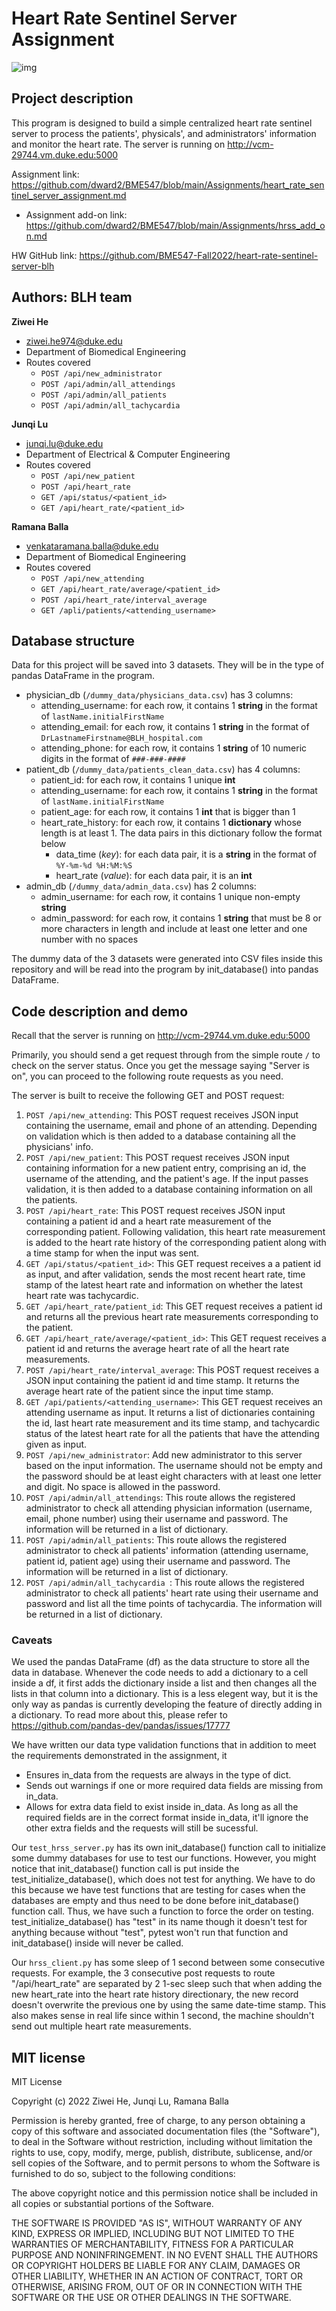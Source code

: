 # Heart Rate Sentinel Server Assignment


![img](https://github.com/BME547-Fall2022/heart-rate-sentinel-server-blh/actions/workflows/pytest_runner.yml/badge.svg)

## Project description 
This program is designed to build a simple centralized heart rate sentinel 
server to process the patients', physicals', and administrators' information 
and 
monitor the 
heart rate. The server is running on http://vcm-29744.vm.duke.edu:5000

Assignment link: https://github.com/dward2/BME547/blob/main/Assignments/heart_rate_sentinel_server_assignment.md
* Assignment add-on link: https://github.com/dward2/BME547/blob/main/Assignments/hrss_add_on.md

HW GitHub link: https://github.com/BME547-Fall2022/heart-rate-sentinel-server-blh

## Authors: BLH team 
**Ziwei He**
* <ziwei.he974@duke.edu>
* Department of Biomedical Engineering
* Routes covered 
  * `POST /api/new_administrator` 
  * `POST /api/admin/all_attendings` 
  * `POST /api/admin/all_patients` 
  * `POST /api/admin/all_tachycardia`

**Junqi Lu**
* <junqi.lu@duke.edu>
* Department of Electrical & Computer Engineering
* Routes covered
  * `POST /api/new_patient` 
  * `POST /api/heart_rate` 
  * `GET /api/status/<patient_id>`
  * `GET /api/heart_rate/<patient_id>`

**Ramana Balla**
* <venkataramana.balla@duke.edu>
* Department of Biomedical Engineering
* Routes covered
  * `POST /api/new_attending` 
  * `GET /api/heart_rate/average/<patient_id>`
  * `POST /api/heart_rate/interval_average` 
  * `GET /apli/patients/<attending_username>`

## Database structure 
Data for this project will be saved into 3 datasets. They will be in the type of pandas DataFrame in the program. 

* physician_db (`/dummy_data/physicians_data.csv`) has 3 columns: 
    * attending_username: for each row, it contains 1 **string** in the format of `lastName.initialFirstName`
    * attending_email: for each row, it contains 1 **string** in the format of `DrLastnameFirstname@BLH_hospital.com`
    * attending_phone: for each row, it contains 1 **string** of 10 numeric digits in the format of `###-###-####`
* patient_db (`/dummy_data/patients_clean_data.csv`) has 4 columns: 
    * patient_id: for each row, it contains 1 unique **int**
    * attending_username: for each row, it contains 1 **string** in the format of `lastName.initialFirstName`
    * patient_age: for each row, it contains 1 **int** that is bigger than 1
    * heart_rate_history: for each row, it contains 1 **dictionary** whose length is at least 1. The data pairs in this dictionary follow the format below 
        * data_time (_key_): for each data pair, it is a **string** in the format of `%Y-%m-%d %H:%M:%S`
        * heart_rate (_value_): for each data pair, it is an **int**
* admin_db (`/dummy_data/admin_data.csv`) has 2 columns: 
    * admin_username: for each row, it contains 1 unique non-empty **string**
    * admin_password: for each row, it contains 1 **string** that must be 8 or more characters in length and include at least one letter and one number with no spaces 

The dummy data of the 3 datasets were generated into CSV files inside this repository and will be read into the program by init_database() into pandas DataFrame. 

## Code description and demo
Recall that the server is running on http://vcm-29744.vm.duke.edu:5000

Primarily, you should send a get request through from the simple route `/` 
to check on the server status. Once you get the message saying "Server is 
on", you can proceed to the following route requests as you need. 

The server is built to receive the following GET and POST request:
1. ```POST /api/new_attending```: This POST request receives JSON input containing
the username, email and phone of an attending. Depending on validation
which is then added to a database containing all the physicians' info.
2. ```POST /api/new_patient```: This POST request receives JSON input containing
information for a new patient entry, comprising an id, the username of the
attending, and the patient's age. If the input passes validation, it is then
added to a database containing information on all the patients.
3. ```POST /api/heart_rate```: This POST request receives JSON input containing
a patient id and a heart rate measurement of the corresponding patient. 
Following validation, this heart rate measurement is added to the heart rate
history of the corresponding patient along with a time stamp for when the 
input was sent.
4. ```GET /api/status/<patient_id>```: This GET request receives a a patient id as
input, and after validation, sends the most recent heart rate, time stamp of 
the latest heart rate and information on whether the latest heart rate was
tachycardic.
5. ```GET /api/heart_rate/patient_id```: This GET request receives a patient id
and returns all the previous heart rate measurements corresponding to the 
patient.
6. ```GET /api/heart_rate/average/<patient_id>```: This GET request receives a
patient id and returns the average heart rate of all the heart rate
measurements.
7. ```POST /api/heart_rate/interval_average```: This POST request receives a 
JSON input containing the patient id and time stamp. It returns the
average heart rate of the patient since the input time stamp.
8. ```GET /api/patients/<attending_username>```: This GET request receives
an attending username as input. It returns a list of dictionaries containing 
the id, last heart rate measurement and its time stamp, and tachycardic status
of the latest heart rate for all the patients that have the attending given
as input.
9. ```POST /api/new_administrator```: Add new administrator to this server based on the input information. The username should not be empty and the password should be at least eight characters with at least one letter and digit. No space is allowed in the password.
10. ```POST /api/admin/all_attendings```: This route allows the registered administrator to check all attending physician information (username, email, phone number) using their username and password. The information will be returned in a list of dictionary.
11. ```POST /api/admin/all_patients```: This route allows the registered administrator to check all patients' information (attending username, patient id, patient age) using their username and password. The information will be returned in a list of dictionary.
12. ```POST /api/admin/all_tachycardia ```: This route allows the registered administrator to check all patients' heart rate using their username and password and list all the time points of tachycardia. The information will be returned in a list of dictionary.

### Caveats
We used the pandas DataFrame (df) as the data structure to store all the 
data in 
database. Whenever the code needs to add a dictionary to a cell inside a 
df, it first adds the dictionary inside a list and then changes all the 
lists in that column into a dictionary. This is a less elegent way, but it 
is the only way as pandas is currently developing the feature of directly 
adding in a dictionary. To read more about this, please refer to 
https://github.com/pandas-dev/pandas/issues/17777

We have written our data type validation functions that in addition to meet 
the requirements demonstrated in the assignment, it 
* Ensures in_data from the requests are always in the type of dict.
* Sends out warnings if one or more required data fields are missing from 
  in_data.
* Allows for extra data field to exist inside in_data. As long as all the 
  required fields are in the correct format inside in_data, it'll ignore 
  the other extra fields and the requests will still be sucessful.

Our `test_hrss_server.py` has its own init_database() function call to 
initialize 
some dummy databases for use to test our functions. However, you might 
notice that init_database() function call is put inside the 
test_initialize_database(), which does not test for anything. We have 
to do this because we have test functions that are testing for cases when 
the databases are empty and thus need to be done before init_database() 
function call. Thus, we have such a function to force the order on testing. 
test_initialize_database() has "test" in its name though it doesn't test 
for anything because without "test", pytest won't run that function and 
init_database() inside will never be called. 

Our `hrss_client.py` has some sleep of 1 second between some consecutive 
requests. For example, the 3 consecutive post requests to 
route "/api/heart_rate" are separated by 2 1-sec sleep such that when 
adding the new heart_rate into the heart rate history directionary, the new 
record doesn't overwrite the previous one by using the same date-time stamp.
This also makes sense in real life since within 1 second, the machine 
shouldn't send out multiple heart rate measurements. 




## MIT license
MIT License

Copyright (c) 2022 Ziwei He, Junqi Lu, Ramana Balla

Permission is hereby granted, free of charge, to any person obtaining a copy
of this software and associated documentation files (the "Software"), to deal
in the Software without restriction, including without limitation the rights
to use, copy, modify, merge, publish, distribute, sublicense, and/or sell
copies of the Software, and to permit persons to whom the Software is
furnished to do so, subject to the following conditions:

The above copyright notice and this permission notice shall be included in all
copies or substantial portions of the Software.

THE SOFTWARE IS PROVIDED "AS IS", WITHOUT WARRANTY OF ANY KIND, EXPRESS OR
IMPLIED, INCLUDING BUT NOT LIMITED TO THE WARRANTIES OF MERCHANTABILITY,
FITNESS FOR A PARTICULAR PURPOSE AND NONINFRINGEMENT. IN NO EVENT SHALL THE
AUTHORS OR COPYRIGHT HOLDERS BE LIABLE FOR ANY CLAIM, DAMAGES OR OTHER
LIABILITY, WHETHER IN AN ACTION OF CONTRACT, TORT OR OTHERWISE, ARISING FROM,
OUT OF OR IN CONNECTION WITH THE SOFTWARE OR THE USE OR OTHER DEALINGS IN THE
SOFTWARE.

